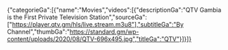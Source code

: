 {"categorieGa":[{"name":"Movies","videos":[{"descriptionGa":"QTV Gambia is the First Private Television Station","sourceGa":["https://player.qtv.gm/hls/live.stream.m3u8"],"subtitleGa":"By Channel","thumbGa":"https://standard.gm/wp-content/uploads/2020/08/QTV-696x495.jpg","titleGa":"QTV"}]}]}
